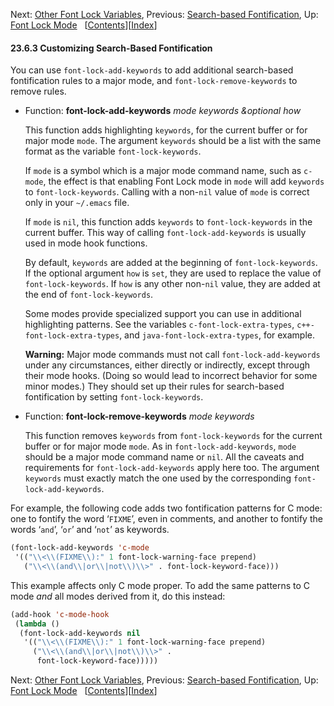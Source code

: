 

Next: [Other Font Lock Variables](Other-Font-Lock-Variables.html), Previous: [Search-based Fontification](Search_002dbased-Fontification.html), Up: [Font Lock Mode](Font-Lock-Mode.html)   \[[Contents](index.html#SEC_Contents "Table of contents")]\[[Index](Index.html "Index")]

#### 23.6.3 Customizing Search-Based Fontification

You can use `font-lock-add-keywords` to add additional search-based fontification rules to a major mode, and `font-lock-remove-keywords` to remove rules.

*   Function: **font-lock-add-keywords** *mode keywords \&optional how*

    This function adds highlighting `keywords`, for the current buffer or for major mode `mode`. The argument `keywords` should be a list with the same format as the variable `font-lock-keywords`.

    If `mode` is a symbol which is a major mode command name, such as `c-mode`, the effect is that enabling Font Lock mode in `mode` will add `keywords` to `font-lock-keywords`. Calling with a non-`nil` value of `mode` is correct only in your `~/.emacs` file.

    If `mode` is `nil`, this function adds `keywords` to `font-lock-keywords` in the current buffer. This way of calling `font-lock-add-keywords` is usually used in mode hook functions.

    By default, `keywords` are added at the beginning of `font-lock-keywords`. If the optional argument `how` is `set`, they are used to replace the value of `font-lock-keywords`. If `how` is any other non-`nil` value, they are added at the end of `font-lock-keywords`.

    Some modes provide specialized support you can use in additional highlighting patterns. See the variables `c-font-lock-extra-types`, `c++-font-lock-extra-types`, and `java-font-lock-extra-types`, for example.

    **Warning:** Major mode commands must not call `font-lock-add-keywords` under any circumstances, either directly or indirectly, except through their mode hooks. (Doing so would lead to incorrect behavior for some minor modes.) They should set up their rules for search-based fontification by setting `font-lock-keywords`.

<!---->

*   Function: **font-lock-remove-keywords** *mode keywords*

    This function removes `keywords` from `font-lock-keywords` for the current buffer or for major mode `mode`. As in `font-lock-add-keywords`, `mode` should be a major mode command name or `nil`. All the caveats and requirements for `font-lock-add-keywords` apply here too. The argument `keywords` must exactly match the one used by the corresponding `font-lock-add-keywords`.

For example, the following code adds two fontification patterns for C mode: one to fontify the word ‘`FIXME`’, even in comments, and another to fontify the words ‘`and`’, ‘`or`’ and ‘`not`’ as keywords.

```lisp
(font-lock-add-keywords 'c-mode
 '(("\\<\\(FIXME\\):" 1 font-lock-warning-face prepend)
   ("\\<\\(and\\|or\\|not\\)\\>" . font-lock-keyword-face)))
```

This example affects only C mode proper. To add the same patterns to C mode *and* all modes derived from it, do this instead:

```lisp
(add-hook 'c-mode-hook
 (lambda ()
  (font-lock-add-keywords nil
   '(("\\<\\(FIXME\\):" 1 font-lock-warning-face prepend)
     ("\\<\\(and\\|or\\|not\\)\\>" .
      font-lock-keyword-face)))))
```

Next: [Other Font Lock Variables](Other-Font-Lock-Variables.html), Previous: [Search-based Fontification](Search_002dbased-Fontification.html), Up: [Font Lock Mode](Font-Lock-Mode.html)   \[[Contents](index.html#SEC_Contents "Table of contents")]\[[Index](Index.html "Index")]
